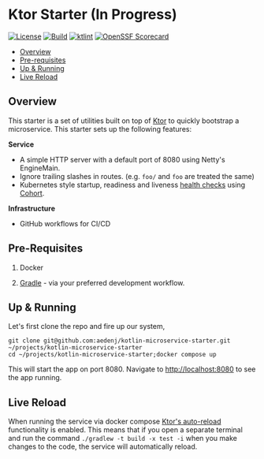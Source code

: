 # Ktor Starter (In Progress)
[![License](https://img.shields.io/badge/license-MIT-blue.svg?style=flat)](http://www.opensource.org/licenses/MIT)
[![Build](https://github.com/aedenj/kotlin-microservice-starter/actions/workflows/build.yml/badge.svg)](https://github.com/aedenj/kotlin-microservice-starter/actions/workflows/build.yml)
[![ktlint](https://img.shields.io/badge/code%20style-%E2%9D%A4-FF4081.svg)](https://ktlint.github.io/)
[![OpenSSF Scorecard](https://api.securityscorecards.dev/projects/github.com/aedenj/kotlin-microservice-starter/badge)](https://securityscorecards.dev/viewer/?uri=github.com/aedenj/kotlin-microservice-starter)

<!-- toc-begin -->
* [Overview](#overview)
* [Pre-requisites](#pre-requisites)
* [Up & Running](#up--running)
* [Live Reload](#live-reload)
<!-- toc-end -->

## Overview

This starter is a set of utilities built on top of [Ktor](https://ktor.io) to quickly bootstrap a microservice. This starter
sets up the following features:

**Service** 
* A simple HTTP server with a default port of 8080 using Netty's EngineMain.
* Ignore trailing slashes in routes. (e.g. `foo/` and `foo` are treated the same)
* Kubernetes style startup, readiness and liveness [health checks](https://kubernetes.io/docs/concepts/configuration/liveness-readiness-startup-probes/)
  using [Cohort](https://github.com/sksamuel/cohort).

**Infrastructure**
* GitHub workflows for CI/CD 



## Pre-Requisites
1. Docker

2. [Gradle](https://gradle.org) - via your preferred development workflow.

## Up & Running

Let's first clone the repo and fire up our system,

```
git clone git@github.com:aedenj/kotlin-microservice-starter.git ~/projects/kotlin-microservice-starter
cd ~/projects/kotlin-microservice-starter;docker compose up
```

This will start the app on port 8080. Navigate to [http://localhost:8080](http://localhost:8080) to see the app running.


## Live Reload

When running the service via docker compose [Ktor's auto-reload](https://ktor.io/docs/server-auto-reload.html#recompile)
functionality is enabled. This means that if you open a separate terminal and run the command `./gradlew -t build -x test -i`
when you make changes to the code, the service will automatically reload.
